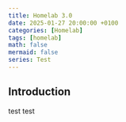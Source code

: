 ```yaml
---
title: Homelab 3.0
date: 2025-01-27 20:00:00 +0100
categories: [Homelab]
tags: [homelab]
math: false
mermaid: false
series: Test
---
```



## Introduction
test test